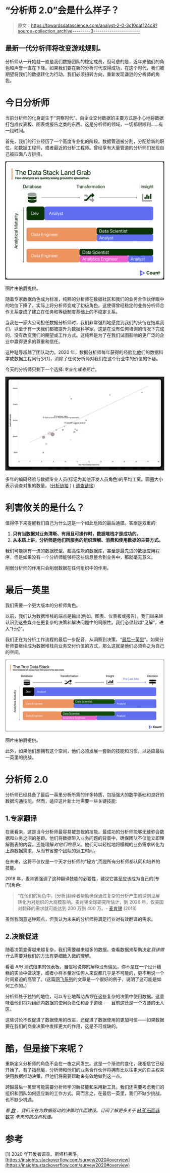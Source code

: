 # “分析师 2.0”会是什么样子？

> 原文：<https://towardsdatascience.com/analyst-2-0-3c10daf124c8?source=collection_archive---------3----------------------->

## 最新一代分析师将改变游戏规则。

分析师从一开始就一直是我们数据团队的稳定成员，但可悲的是，近年来他们的角色和声誉一直在下降。如果我们要在新的分析时代取得成功，在这个时代，我们被期望将我们的数据转化为行动，我们必须扭转方向，重新发现谦逊的分析师的角色。

# 今日分析师

当前分析师的化身诞生于“洞察时代”。向企业交付数据的主要方式是小心地将数据打包成仪表板、图表或报告之类的东西。这是分析师的领域，一切都很顺利……有一段时间。

首先，我们的行业经历了一个高度专业化的阶段。数据管道被分割，分配给新的职位，如数据工程师，或者最近的分析工程师。曾经享有大量管道的分析师们发现自己被四面八方排挤。

![](img/e04216ee2f575eaf014a346e288868c3.png)

图片由伯爵提供。

随着专家数据角色成为标准，纯粹的分析师在数据社区和我们的业务合作伙伴眼中的地位下降了，实际上将分析师变成了初级角色。这使得曾经稳定的业务分析师合作关系变成了建立在任务和等级制度基础上的不稳定关系。

当我在一家大公司担任数据分析师时，我们非常强烈地感觉到我们的头衔在拖累我们，以至于有一天我们都被提升为数据科学家。这是在没有任何培训的情况下完成的，没有改变我们的期望或工作方式。这纯粹是为了在我们试图影响的更广泛的企业中赢得更多的尊重和信任。

这种耻辱超越了团队动力。2020 年，数据分析师每年获得的经验比他们的数据科学或数据工程同行少[1]，消除了任何分析师对我们在这个行业中的价值的怀疑。

今天的分析师只剩下一个选择:*专业化或者死亡*。

![](img/c6c0e5cfdb8854f2557473e8ae8f3087.png)

多年的编码经验与数据专业人员(标记为其他开发人员角色)的平均工资。圆圈大小表示调查对象的数量。([分析链接](https://count.co/notebook/wow8N9ytCBX?block=9PH3jjwuK4l) ) ( [调查链接](https://insights.stackoverflow.com/survey/2020#overview))

# **利害攸关的是什么？**

值得停下来提醒我们自己为什么这是一个如此危险的最后通牒。答案是双重的:

1.  **只有当数据对业务清晰、有用且可操作时，数据堆栈才是成功的。**
2.  **从本质上讲，分析师是他们所服务的组织理解、消费和使用数据的主要方式。**

我们可能拥有一流的数据模型、超高性能的数据库，甚至是最先进的数据应用程序，但是如果没有一个分析师能够将这些信息整合到业务中，那就毫无意义。

削弱分析师的作用只会削弱数据在任何组织中的作用。

# 最后一英里

我们需要一个更大版本的分析师角色。

以前，我们认为数据堆栈的端点是输出(例如，图表、仪表板或报告)。我们越来越认识到这些媒介在更复杂的决策和解决问题中的局限性。我们必须超越“见解”，进入“行动”。

我们正在为分析工作流程的最后一步配音，从洞察到决策，“[最后一英里](/modern-data-stack-its-time-for-your-closeup-28f867cf5a81)”。如果分析师要继续成为数据堆栈向业务交付价值的方式，那么这就是他们必须称之为自己的空间。

![](img/b51a181f128ccb6b09c3596d3a530224.png)

图片由伯爵提供。

此外，如果他们想拥有这个空间，他们必须发展一套新的技能和习惯，以适应最后一英里的挑战。

# 分析师 2.0

分析师已经具备了最后一英里分析所需的许多特质，包括强大的数学基础和良好的数据沟通技能。然而，适应这片新土地需要一些关键技能:

## 1.专家翻译

在我看来，这是当今分析师最容易被忽视的技能。最成功的分析师能够无缝弥合数据和业务之间的差距。他们将数据带入业务问题的背景中，确保团队不仅能立即理解图表的内容，还能理解*对他们的意义*。他们可以轻松地将模糊的业务需求转化为上游数据需求，从而节省整个团队的返工时间。

在未来，这将不仅仅是一个天才分析师的“秘方”,而是所有分析师都认同和培养的技能。

2018 年，麦肯锡强调了这种翻译技能的必要性，建议它甚至应该成为自己的[专门]角色:

> “在他们的角色中，[分析]翻译者帮助确保通过复杂的分析产生的深刻见解转化为对组织的大规模影响。麦肯锡全球研究所估计，到 2026 年，仅美国对翻译的需求就可能达到 200 万到 400 万。- [麦肯锡](https://www.mckinsey.com/business-functions/mckinsey-analytics/our-insights/analytics-translator) (2018)

虽然我同意这种观点，但我认为未来的分析师将满足行业对有效翻译的需求。

## 2.决策促进

随着决策变得越来越复杂，我们需要越来越多的数据。查看数据来帮助决定*我该做什么*需要对我们的方法有更细致入微的理解。

看着 A/B 测试结果的仪表板，自信地说你的解释没有偏见，你不是在一个设计糟糕的实验中做决定，或者小样本量对任何人来说都几乎是不可能的，更不用说一个时间紧迫的高管了。(这篇[网飞系列](https://netflixtechblog.com/building-confidence-in-a-decision-8705834e6fd8)的文章是一个很好的例子，说明了这可能是如何工作的。)

分析师处于独特的地位，可以专业地帮助*指导*在这些复杂的决策中使用数据。这意味着他们将对组织内数据的使用负责任和合乎道德——目前这还是一个方便的无人区。

这些讨论不仅促进了数据使用的改进，还促进了数据使用的更加可信——如果数据要在我们的商业决策中发挥更大的作用，这是不可或缺的。

# 酷，但是接下来呢？

重新定义分析师的角色不会在一夜之间发生。这是一个渐进的变化，我相信它已经开始了。有了[指标层](https://cloud.google.com/blog/products/data-analytics/lookers-universal-semantic-model)，分析师和他们的业务合作伙伴将拥有比以往更大的自主权来使用数据推动决策，但他们将需要帮助来有效地做到这一点。

跨越最后一英里可能需要分析师学习新技能和采用新工具。我们还需要考虑我们的组织和团队如何适应新的工作方式。简而言之，在最后一英里，我们不缺少挑战，也不缺少机遇。

*看* [*数*](https://count.co/?utm_source=medium&utm_campaign=closeup) *，我们正在为数据驱动的决策时代而建设。订阅了解更多关于* [*M* 矿石而非数字](https://count.co/join-newsletter) *未来的挑战和机遇。*

# 参考

[1] 2020 年开发者调查。斯塔科弗洛。[https://insights.stackoverflow.com/survey/2020#overview](https://insights.stackoverflow.com/survey/2020#overview)
